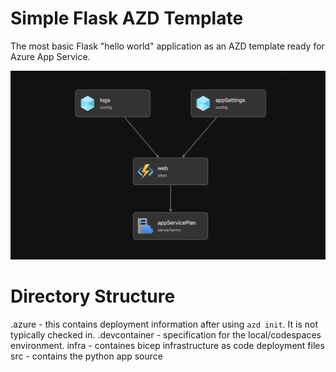 # Simple Flask AZD Template

The most basic Flask "hello world" application as an AZD template ready for Azure App Service. 

![system diagram](diagram.png)

# Directory Structure

.azure - this contains deployment information after using `azd init`. It is not typically checked in.
.devcontainer - specification for the local/codespaces environment. 
infra - containes bicep infrastructure as code deployment files
src - contains the python app source


